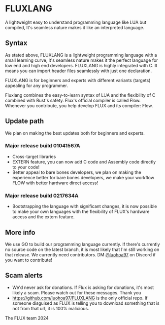 # FLUXLANG
A lightweight easy to understand programming language like LUA but compiled, It's seamless nature makes it like an interpreted language.

## Syntax

As stated above, FLUXLANG is a lightweight programming language with a small learning curve, it's seamless nature makes it the perfect language for low end and high end developers.
FLUXLANG is highly integrated with C. It means you can import header files seamlessly with just one declaration.

FLUXLANG is for beginners and experts with different variants (targets) appealing for any programmer.

Fluxlang combines the easy-to-learn syntax of LUA and the flexibility of C combined with Rust's safety.
Flux's official compiler is called Flow. Whenever you contribute, you help develop FLUX and its compiler: Flow.

## Update path

We plan on making the best updates both for beginners and experts.

### Major release build 01041567A
- Cross-target libraries
- EXTERN feature, you can now add C code and Assembly code directly to your code!
- Better appeal to bare bones developers, we plan on making the experience better for bare bones developers, we make your workflow FLOW with better hardware direct access!

### Major release build 0217634A
- Bootstrapping the language with significant changes, it is now possible to make your own languages with the flexibility of FLUX's hardware access and the extern feature.

## More info

We use GO to build our programming language currently.
If there's currently no source code on the latest branch, it is most likely that I'm still working on that release.
We currently need contributors. DM [@luohoa97](https://discord.com/users/1039999879893749821) on Discord if you want to contribute!

## Scam alerts

- We'd never ask for donations. If Flux is asking for donations, it's most likely a scam. Please watch out for these messages. Thank you
- https://github.com/luohoa97/FLUXLANG is the only official repo. If someone disguised as FLUX is telling you to download something that is not from that url, it is 100% malicious.

The FLUX team 2024
